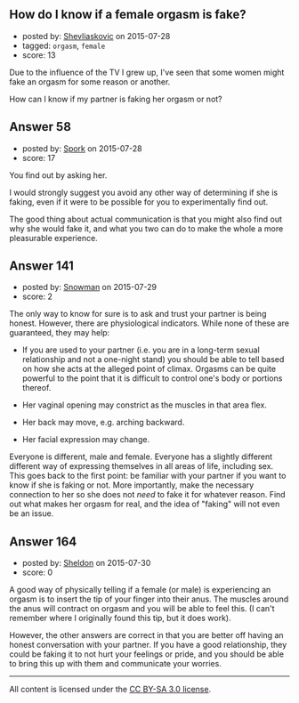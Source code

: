 ## How do I know if a female orgasm is fake?

- posted by: [Shevliaskovic](https://stackexchange.com/users/2701794/shevliaskovic) on 2015-07-28
- tagged: `orgasm`, `female`
- score: 13

Due to the influence of the TV I grew up, I've seen that some women might fake an orgasm for some reason or another.

How can I know if my partner is faking her orgasm or not?


## Answer 58

- posted by: [Spork](https://stackexchange.com/users/1411844/spork) on 2015-07-28
- score: 17

You find out by asking her.

I would strongly suggest you avoid any other way of determining if she is faking, even if it were to be possible for you to experimentally find out.

The good thing about actual communication is that you might also find out why she would fake it, and what you two can do to make the whole a more pleasurable experience.


## Answer 141

- posted by: [Snowman](https://stackexchange.com/users/196386/snowman) on 2015-07-29
- score: 2

The only way to know for sure is to ask and trust your partner is being honest. However, there are physiological indicators. While none of these are guaranteed, they may help:

* If you are used to your partner (i.e. you are in a long-term sexual relationship and not a one-night stand) you should be able to tell based on how she acts at the alleged point of climax. Orgasms can be quite powerful to the point that it is difficult to control one's body or portions thereof.

* Her vaginal opening may constrict as the muscles in that area flex.

* Her back may move, e.g. arching backward.

* Her facial expression may change.

Everyone is different, male and female. Everyone has a slightly different different way of expressing themselves in all areas of life, including sex. This goes back to the first point: be familiar with your partner if you want to know if she is faking or not. More importantly, make the necessary connection to her so she does not _need_ to fake it for whatever reason. Find out what makes her orgasm for real, and the idea of "faking" will not even be an issue.


## Answer 164

- posted by: [Sheldon](https://stackexchange.com/users/4091247/sheldon) on 2015-07-30
- score: 0

A good way of physically telling if a female (or male) is experiencing an orgasm is to insert the tip of your finger into their anus. The muscles around the anus will contract on orgasm and you will be able to feel this. (I can't remember where I originally found this tip, but it does work).

However, the other answers are correct in that you are better off having an honest conversation with your partner. If you have a good relationship, they could be faking it to not hurt your feelings or pride, and you should be able to bring this up with them and communicate your worries.




---

All content is licensed under the [CC BY-SA 3.0 license](https://creativecommons.org/licenses/by-sa/3.0/).
